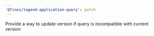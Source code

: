 ```yaml
---
'@finos/legend-application-query': patch
---
```


Provide a way to update version if query is incompatible with current version
